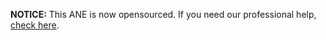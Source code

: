 **NOTICE:** This ANE is now opensourced. If you need our professional help, [check here](https://github.com/myflashlab/Spotlight-ANE/#tech-support).